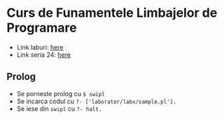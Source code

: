 # Curs de Funamentele Limbajelor de Programare

* Link laburi: [here](https://www.dropbox.com/sh/ngtgnlvax24km4f/AAAqD_HCQo13aR2ZApEE24oia?dl=0)
* Link seria 24: [here](https://www.dropbox.com/sh/fsxlfyilny0cz31/AABpMs-yveF_ylE1jwp2G8SBa?dl=0)

## Prolog

* Se porneste prolog cu `$ swipl`
* Se incarca codul cu `?- ['laborator/labx/sample.pl'].`
* Se iese din `swipl` cu `?- halt.`